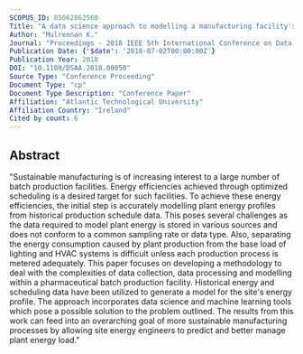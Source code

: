 ```yaml
---
SCOPUS_ID: 85062862560
Title: "A data science approach to modelling a manufacturing facility's electrical energy profile from plant production data"
Author: "Mulrennan K."
Journal: "Proceedings - 2018 IEEE 5th International Conference on Data Science and Advanced Analytics, DSAA 2018"
Publication Date: {'$date': '2018-07-02T00:00:00Z'}
Publication Year: 2018
DOI: "10.1109/DSAA.2018.00050"
Source Type: "Conference Proceeding"
Document Type: "cp"
Document Type Description: "Conference Paper"
Affiliation: "Atlantic Technological University"
Affiliation Country: "Ireland"
Cited by count: 6
---
```


## Abstract
"Sustainable manufacturing is of increasing interest to a large number of batch production facilities. Energy efficiencies achieved through optimized scheduling is a desired target for such facilities. To achieve these energy efficiencies, the initial step is accurately modelling plant energy profiles from historical production schedule data. This poses several challenges as the data required to model plant energy is stored in various sources and does not conform to a common sampling rate or data type. Also, separating the energy consumption caused by plant production from the base load of lighting and HVAC systems is difficult unless each production process is metered adequately. This paper focuses on developing a methodology to deal with the complexities of data collection, data processing and modelling within a pharmaceutical batch production facility. Historical energy and scheduling data have been utilized to generate a model for the site's energy profile. The approach incorporates data science and machine learning tools which pose a possible solution to the problem outlined. The results from this work can feed into an overarching goal of more sustainable manufacturing processes by allowing site energy engineers to predict and better manage plant energy load."
